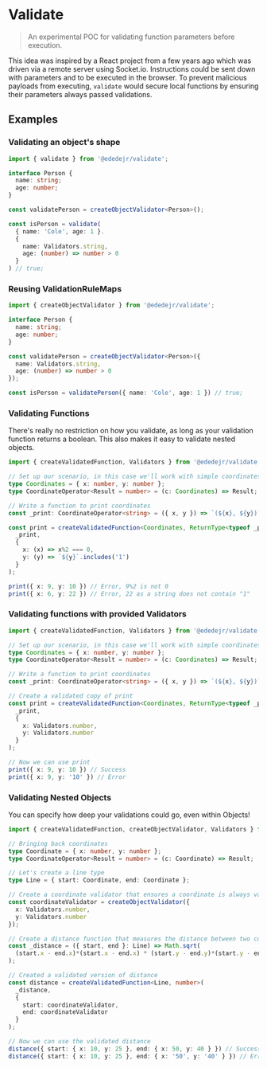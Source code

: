 # Validate

> An experimental POC for validating function parameters before execution.

This idea was inspired by a React project from a few years ago which was driven via a remote server using Socket.io. Instructions could be sent down with parameters and to be executed in the browser. To prevent malicious payloads from executing, `validate` would secure local functions by ensuring their parameters always passed validations.

## Examples

### Validating an object's shape
```ts
import { validate } from '@ededejr/validate';

interface Person {
  name: string;
  age: number;
}

const validatePerson = createObjectValidator<Person>();

const isPerson = validate(
  { name: 'Cole', age: 1 }.
  {
    name: Validators.string,
    age: (number) => number > 0
  }
) // true;
```

### Reusing ValidationRuleMaps
```ts
import { createObjectValidator } from '@ededejr/validate';

interface Person {
  name: string;
  age: number;
}

const validatePerson = createObjectValidator<Person>({
  name: Validators.string,
  age: (number) => number > 0
});

const isPerson = validatePerson({ name: 'Cole', age: 1 }) // true;
```

### Validating Functions

There's really no restriction on how you validate, as long as your validation function returns a boolean. This also makes it easy to validate nested objects.

```ts
import { createValidatedFunction, Validators } from '@ededejr/validate';

// Set up our scenario, in this case we'll work with simple coordinates
type Coordinates = { x: number, y: number };
type CoordinateOperator<Result = number> = (c: Coordinates) => Result;

// Write a function to print coordinates
const _print: CoordinateOperator<string> = ({ x, y }) => `(${x}, ${y})`;

const print = createValidatedFunction<Coordinates, ReturnType<typeof _print>>(
  _print, 
  { 
    x: (x) => x%2 === 0, 
    y: (y) => `${y}`.includes('1') 
  }
);

print({ x: 9, y: 10 }) // Error, 9%2 is not 0
print({ x: 6, y: 22 }) // Error, 22 as a string does not contain "1"
```

### Validating functions with provided Validators
```ts
import { createValidatedFunction, Validators } from '@ededejr/validate';

// Set up our scenario, in this case we'll work with simple coordinates
type Coordinates = { x: number, y: number };
type CoordinateOperator<Result = number> = (c: Coordinates) => Result;

// Write a function to print coordinates
const _print: CoordinateOperator<string> = ({ x, y }) => `(${x}, ${y})`;

// Create a validated copy of print
const print = createValidatedFunction<Coordinates, ReturnType<typeof _print>>(
  _print, 
  { 
    x: Validators.number, 
    y: Validators.number  
  }
);

// Now we can use print
print({ x: 9, y: 10 }) // Success
print({ x: 9, y: '10' }) // Error
```

### Validating Nested Objects

You can specify how deep your validations could go, even within Objects!

```ts
import { createValidatedFunction, createObjectValidator, Validators } from '@ededejr/validate';

// Bringing back coordinates
type Coordinate = { x: number, y: number };
type CoordinateOperator<Result = number> = (c: Coordinate) => Result;

// Let's create a line type
type Line = { start: Coordinate, end: Coordinate };

// Create a coordinate validator that ensures a coordinate is always valid
const coordinateValidator = createObjectValidator({ 
  x: Validators.number, 
  y: Validators.number 
});

// Create a distance function that measures the distance between two coordinates
const _distance = ({ start, end }: Line) => Math.sqrt( 
  (start.x - end.x)*(start.x - end.x) * (start.y - end.y)*(start.y - end.y) 
);

// Created a validated version of distance
const distance = createValidatedFunction<Line, number>(
  _distance, 
  { 
    start: coordinateValidator,
    end: coordinateValidator 
  }
);

// Now we can use the validated distance
distance({ start: { x: 10, y: 25 }, end: { x: 50, y: 40 } }) // Success
distance({ start: { x: 10, y: 25 }, end: { x: '50', y: '40' } }) // Error
```
